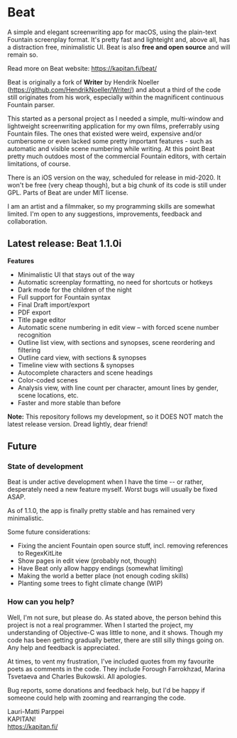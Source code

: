 # Beat

A simple and elegant screenwriting app for macOS, using the plain-text Fountain screenplay format. It's pretty fast and lighteight and, above all, has a distraction free, minimalistic UI. Beat is also **free and open source** and will remain so.

Read more on Beat website: https://kapitan.fi/beat/

Beat is originally a fork of **Writer** by Hendrik Noeller (https://github.com/HendrikNoeller/Writer/) and about a third of the code still originates from his work, especially within the magnificent continuous Fountain parser.

This started as a personal project as I needed a simple, multi-window and lightweight screenwriting application for my own films, preferrably using Fountain files. The ones that existed were weird, expensive and/or cumbersome or even lacked some pretty important features - such as automatic and visible scene numbering while writing. At this point Beat pretty much outdoes most of the commercial Fountain editors, with certain limitations, of course.

There is an iOS version on the way, scheduled for release in mid-2020. It won't be free (very cheap though), but a big chunk of its code is still under GPL. Parts of Beat are under MIT license.

I am an artist and a filmmaker, so my programming skills are somewhat limited. I'm open to any suggestions, improvements, feedback and collaboration.


## Latest release: Beat 1.1.0i

**Features**
* Minimalistic UI that stays out of the way
* Automatic screenplay formatting, no need for shortcuts or hotkeys
* Dark mode for the children of the night
* Full support for Fountain syntax
* Final Draft import/export
* PDF export
* Title page editor
* Automatic scene numbering in edit view – with forced scene number recognition
* Outline list view, with sections and synopses, scene reordering and filtering
* Outline card view, with sections & synopses
* Timeline view with sections & synopses
* Autocomplete characters and scene headings
* Color-coded scenes
* Analysis view, with line count per character, amount lines by gender, scene locations, etc.
* Faster and more stable than before

**Note:** This repository follows my development, so it DOES NOT match the latest release version. Dread lightly, dear friend!

## Future

### State of development

Beat is under active development when I have the time -- or rather, desperately need a new feature myself. Worst bugs will usually be fixed ASAP.

As of 1.1.0, the app is finally pretty stable and has remained very minimalistic.

Some future considerations:

* Fixing the ancient Fountain open source stuff, incl. removing references to RegexKitLite
* Show pages in edit view (probably not, though)
* Have Beat only allow happy endings (somewhat limiting)
* Making the world a better place (not enough coding skills)
* Planting some trees to fight climate change (WIP)

### How can you help?

Well, I'm not sure, but please do. As stated above, the person behind this project is not a real programmer. When I started the project, my understanding of Objective-C was little to none, and it shows. Though my code has been getting gradually better, there are still silly things going on. Any help and feedback is appreciated.

At times, to vent my frustration, I've included quotes from my favourite poets as comments in the code. They include Forough Farrokhzad, Marina Tsvetaeva and Charles Bukowski. All apologies.

Bug reports, some donations and feedback help, but I'd be happy if someone could help with zooming and rearranging the code.


Lauri-Matti Parppei  
KAPITAN!  
https://kapitan.fi/
